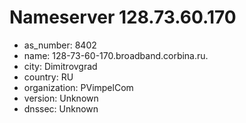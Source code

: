 # Nameserver 128.73.60.170

* as_number: 8402
* name: 128-73-60-170.broadband.corbina.ru.
* city: Dimitrovgrad
* country: RU
* organization: PVimpelCom
* version: Unknown
* dnssec: Unknown
